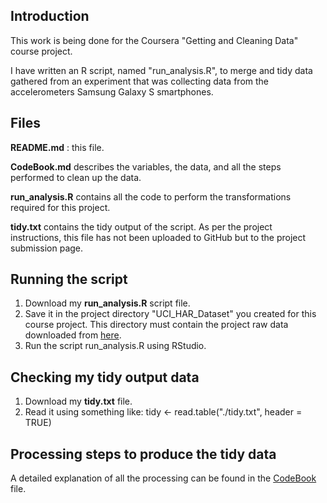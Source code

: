 ## Introduction

This work is being done for the Coursera "Getting and Cleaning Data" course project.

I have written an R script, named "run_analysis.R", to merge and tidy data gathered from an experiment that was collecting data from the accelerometers Samsung Galaxy S smartphones.

## Files

**README.md** : this file.

**CodeBook.md** describes the variables, the data, and all the steps performed to clean up the data.

**run_analysis.R** contains all the code to perform the transformations required for this project.

**tidy.txt** contains the tidy output of the script. As per the project instructions, this file has not been uploaded to GitHub but to the project submission page.

## Running the script

1. Download my **run_analysis.R** script file.
2. Save it in the project directory "UCI_HAR_Dataset" you created for this course project. This directory must contain the project raw data downloaded from [here](https://d396qusza40orc.cloudfront.net/getdata%2Fprojectfiles%2FUCI%20HAR%20Dataset.zip). 
3. Run the script run_analysis.R using RStudio.

## Checking my tidy output data
1. Download my **tidy.txt** file.
4. Read it using something like: tidy <- read.table("./tidy.txt", header = TRUE)

## Processing steps to produce the tidy data
A detailed explanation of all the processing can be found in the [CodeBook](https://github.com/karim3461/GaCD_Project/blob/master/CodeBook.md) file.
